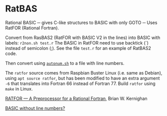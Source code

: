 # RatBAS
Rational BASIC ─ gives C-like structures to BASIC with only GOTO ─ Uses RatFOR (Rational Fortran).

Convert from RasBAS2 (RatFOR with BASIC V2 in the lines) into BASIC with labels:
`r2non.sh test.r`
The BASIC in RatFOR need to use backtick (\`) instead of semicolon (;). See the file `test.r` for an example of RatBAS2 code.

Then convert using [`autonum.sh`](https://murray2.com/threads/basic-without-line-numbers.406/) to a file with line numbers.

The `ratfor` source comes from Raspbian Buster Linux (i.e. same as Debian), using `apt source ratfor`, but has been modified
to have an extra argument `-6` that translates into Fortran 66 instead of Fortran 77. Build `ratfor` using `make` in Linux.

[RATFOR — A Preprocessor for a Rational Fortran](https://wolfram.schneider.org/bsd/7thEdManVol2/ratfor/ratfor.pdf), Brian W. Kernighan

[BASIC without line numbers?](https://murray2.com/threads/basic-without-line-numbers.406/)
